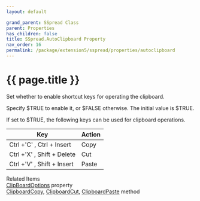 ```yaml
---
layout: default

grand_parent: SSpread Class
parent: Properties
has_children: false
title: SSpread.AutoClipboard Property
nav_order: 16
permalink: /package/extension5/sspread/properties/autoclipboard
---
```

# {{ page.title }}

Set whether to enable shortcut keys for operating the clipboard.

Specify $TRUE to enable it, or $FALSE otherwise. The initial value is $TRUE.

If set to $TRUE, the following keys can be used for clipboard operations.

| Key                        | Action |
|----------------------------|--------|
| Ctrl +'C' , Ctrl + Insert  | Copy   |
| Ctrl +'X' , Shift + Delete | Cut    |
| Ctrl +'V' , Shift + Insert | Paste  |

Related Items<br>
<a href="/package/extension5/sspread/properties/clipboardoptions">ClipBoardOptions</a> property<br>
<a href="/package/extension5/sspread/methods/clipboardcopy">ClipboardCopy</a>, <a href="/package/extension5/sspread/methods/clipboardcut">ClipboardCut</a>, <a href="/package/extension5/sspread/methods/clipboardpaste">ClipboardPaste</a> method